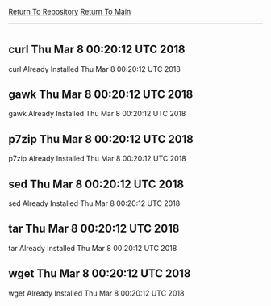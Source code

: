 [Return To Repository](https://github.com/deathbybandaid/piholeparser/)
[Return To Main](https://github.com/deathbybandaid/piholeparser/blob/master/RecentRunLogs/Mainlog.md)
____________________________________
# 
## curl Thu Mar 8 00:20:12 UTC 2018
curl Already Installed Thu Mar 8 00:20:12 UTC 2018
## gawk Thu Mar 8 00:20:12 UTC 2018
gawk Already Installed Thu Mar 8 00:20:12 UTC 2018
## p7zip Thu Mar 8 00:20:12 UTC 2018
p7zip Already Installed Thu Mar 8 00:20:12 UTC 2018
## sed Thu Mar 8 00:20:12 UTC 2018
sed Already Installed Thu Mar 8 00:20:12 UTC 2018
## tar Thu Mar 8 00:20:12 UTC 2018
tar Already Installed Thu Mar 8 00:20:12 UTC 2018
## wget Thu Mar 8 00:20:12 UTC 2018
wget Already Installed Thu Mar 8 00:20:12 UTC 2018
